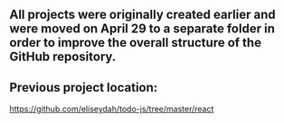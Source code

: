 ## All projects were originally created earlier and were moved on April 29 to a separate folder in order to improve the overall structure of the GitHub repository.

## Previous project location:
<https://github.com/eliseydah/todo-js/tree/master/react>
